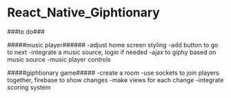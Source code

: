 # React_Native_Giphtionary

###to do###

#####music player######
-adjust home screen styling
-add button to go to next
-integrate a music source, login if needed
-ajax to giphy based on music source
-music player controls

#####giphtionary game#####
-create a room
-use sockets to join players together, firebase to show changes
-make views for each change
-integrate scoring system
